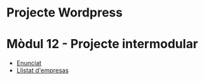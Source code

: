 # Projecte Wordpress

# Mòdul 12 - Projecte intermodular

- [Enunciat](enunciat.md)
- [Llistat d'empresas](empreses.md)

